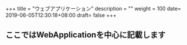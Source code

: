 +++
title = "ウェブアプリケーション"
description = ""
weight = 100
date= 2019-06-05T12:30:18+08:00
draft= false
+++
## ここではWebApplicationを中心に記載します